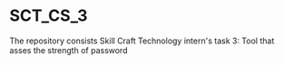 # SCT_CS_3
The repository consists Skill Craft Technology intern's task 3: Tool that asses the strength of password 

